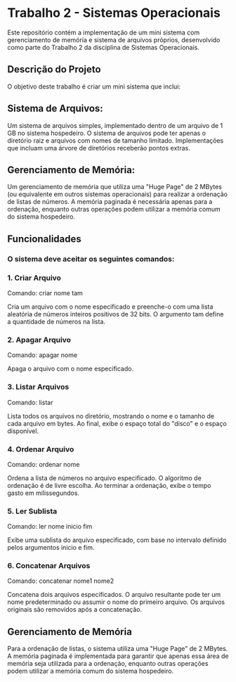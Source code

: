 # Trabalho 2 - Sistemas Operacionais
Este repositório contém a implementação de um mini sistema com gerenciamento de memória e sistema de arquivos próprios, desenvolvido como parte do Trabalho 2 da disciplina de Sistemas Operacionais.

## Descrição do Projeto
O objetivo deste trabalho é criar um mini sistema que inclui:

## Sistema de Arquivos: 
Um sistema de arquivos simples, implementado dentro de um arquivo de 1 GB no sistema hospedeiro. O sistema de arquivos pode ter apenas o diretório raiz e arquivos com nomes de tamanho limitado. Implementações que incluam uma árvore de diretórios receberão pontos extras.

## Gerenciamento de Memória: 
Um gerenciamento de memória que utiliza uma "Huge Page" de 2 MBytes (ou equivalente em outros sistemas operacionais) para realizar a ordenação de listas de números. A memória paginada é necessária apenas para a ordenação, enquanto outras operações podem utilizar a memória comum do sistema hospedeiro.

## Funcionalidades
### O sistema deve aceitar os seguintes comandos:

### 1. Criar Arquivo
Comando: criar nome tam

Cria um arquivo com o nome especificado e preenche-o com uma lista aleatória de números inteiros positivos de 32 bits. O argumento tam define a quantidade de números na lista.

### 2. Apagar Arquivo
Comando: apagar nome

Apaga o arquivo com o nome especificado.

### 3. Listar Arquivos
Comando: listar

Lista todos os arquivos no diretório, mostrando o nome e o tamanho de cada arquivo em bytes. Ao final, exibe o espaço total do "disco" e o espaço disponível.

### 4. Ordenar Arquivo
Comando: ordenar nome

Ordena a lista de números no arquivo especificado. O algoritmo de ordenação é de livre escolha. Ao terminar a ordenação, exibe o tempo gasto em milissegundos.

### 5. Ler Sublista
Comando: ler nome inicio fim

Exibe uma sublista do arquivo especificado, com base no intervalo definido pelos argumentos inicio e fim.

### 6. Concatenar Arquivos
Comando: concatenar nome1 nome2

Concatena dois arquivos especificados. O arquivo resultante pode ter um nome predeterminado ou assumir o nome do primeiro arquivo. Os arquivos originais são removidos após a concatenação.

## Gerenciamento de Memória
Para a ordenação de listas, o sistema utiliza uma "Huge Page" de 2 MBytes. A memória paginada é implementada para garantir que apenas essa área de memória seja utilizada para a ordenação, enquanto outras operações podem utilizar a memória comum do sistema hospedeiro.

